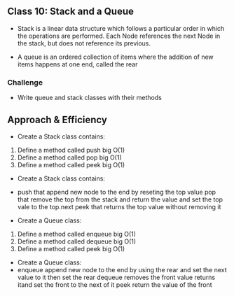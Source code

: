 ## Class 10: Stack and a Queue
- Stack is a linear data structure which follows a particular order in which the operations are performed. Each Node references the next Node in the stack, but does not reference its previous.

- A queue is an ordered collection of items where the addition of new items happens at one end, called the rear

### Challenge
- Write queue and stack classes with their methods

## Approach & Efficiency
- Create a Stack class contains:
1) Define a method called push big O(1)
2) Define a method called pop big O(1)
3) Define a method called peek big O(1)

- Create a Stack class contains:
- push that append new node to the end by reseting the top value
pop that remove the top from the stack and return the value and set the top vale to the top.next
peek that returns the top value without removing it

- Create a Queue class:
1) Define a method called enqueue big O(1)
2) Define a method called dequeue big O(1)
3) Define a method called peek big O(1)

- Create a Queue class:
- enqueue append new node to the end by using the rear and set the next value to it then set the rear
dequeue removes the front value returns itand set the front to the next of it
peek return the value of the front